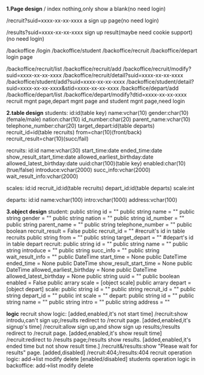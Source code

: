 **1.Page design**
/
index
 nothing,only show a blank(no need login)

/recruit?suid=xxxx-xx-xx-xxxx
 a sign up page(no need login)
 
/results?suid=xxxx-xx-xx-xxxx
 sign up result(maybe need cookie support)(no need login)
 
/backoffice
/login
/backoffice/student
/backoffice/recruit
/backoffice/depart
 login page
 
/backoffice/recruit/list
/backoffice/recruit/add
/backoffice/recruit/modify?suid=xxxx-xx-xx-xxxx
/backoffice/recruit/detail?suid=xxxx-xx-xx-xxxx
/backoffice/student/add?suid=xxxx-xx-xx-xxxx
/backoffice/student/detail?suid=xxxx-xx-xx-xxxx&stid=xxxx-xx-xx-xxxx
/backoffice/depart/add
/backoffice/depart/list
/backoffice/depart/modify?dtid=xxxx-xx-xx-xxxx
 recruit mgnt page,depart mgnt page and student mgnt page,need login
 
**2.table design**
students:
 id:id(table key)
 name:vchar(10)
 gender:char(10)(female/male)
 nation:char(10)
 id_number:char(20)
 parent_name:vchar(10)
 telephone_number:char(20)
 target_depart:id(table departs)
 recruit_id=id(table recruits)
 from=char(10)(front/back)
 recruit_result=char(10)(succ/fail)

recruits:
 id:id
 name:vchar(30)
 start_time:date
 ended_time:date
 show_result_start_time:date
 allowed_earliest_birthday:date
 allowed_latest_birthday:date
 uuid:char(100)(table key)
 enabled:char(10)(true/false)
 introduce:vchar(2000)
 succ_info:vchar(2000)
 wait_result_info:vchar(2000)

scales:
  id:id
  recruit_id:id(table recruits)
  depart_id:id(table departs)
  scale:int
  
departs:
  id:id 
  name:vchar(100)
  intro:vchar(1000)
  address:vchar(100)
 
**3.object design**
student:
  public string id = ""
  public string name = ""
  public string gender = ""
  public string nation = ""
  public string id_number = ""
  public string parent_name = ""
  public string telephone_number = ""
  public boolean recruit_result = False
  public recruit_id = "" #recruit's id in table recruits
  public string from = ""
  public string target_depart = "" #depart's id in table depart
recruit:
  public string id = ""
  public string name = ""
  public string introduce = ""
  public string succ_info = ""
  public string wait_result_info = ""
  public DateTime start_time = None
  public DateTime ended_time = None
  public DateTime show_result_start_time = None
  public DateTime allowed_earliest_birthday = None
  public DateTime allowed_latest_birthday = None
  public string uuid = ""
  public boolean enabled = False
  public arrary scale = [object scale]
  public arrary depart = [object depart]
scale:
  public string id = ""
  public string recruit_id = ""
  public string depart_id = ""
  public int scale = ""
depart:
  public string id = ""
  public string name = ""
  public string intro = ""
  public string address = ""


**logic**
recruit show logic:
[added,enabled,it's not start time] /recruit:show introdu,can't sign up;/results redirect to /recruit page.
[added,enabled,it's signup's time]   /recruit:allow sign up,and show sign up results;/results redirect to /recruit page.
[added,enabled,it's show result time] /recruit:redirect to /results page;/results show results.
[added,enabled,it's ended time but not show result time.] /recruit&/results:show "Please wait for results" page.
[added,disabled] /recruit:404;/results:404
recruit operation logic:
add->list
     modify
     delete
     [enabled/disabled]
students operation logic in backoffice:
add->list
     modify
     delete
